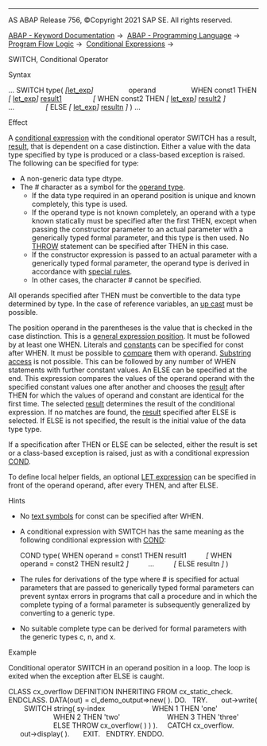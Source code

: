  

* * *

AS ABAP Release 756, ©Copyright 2021 SAP SE. All rights reserved.

[ABAP - Keyword Documentation](https://help.sap.com/doc/abapdocu_756_index_htm/7.56/en-US/abenabap.htm) →  [ABAP - Programming Language](https://help.sap.com/doc/abapdocu_756_index_htm/7.56/en-US/abenabap_reference.htm) →  [Program Flow Logic](https://help.sap.com/doc/abapdocu_756_index_htm/7.56/en-US/abenabap_flow_logic.htm) →  [Conditional Expressions](https://help.sap.com/doc/abapdocu_756_index_htm/7.56/en-US/abenconditional_expressions.htm) → 

SWITCH, Conditional Operator

Syntax

... SWITCH type( *\[*[let\_exp](https://help.sap.com/doc/abapdocu_756_index_htm/7.56/en-US/abaplet.htm)*\]*
                 operand
                 WHEN const1 THEN *\[* [let\_exp](https://help.sap.com/doc/abapdocu_756_index_htm/7.56/en-US/abaplet.htm)*\]* [result1](https://help.sap.com/doc/abapdocu_756_index_htm/7.56/en-US/abenconditional_expression_result.htm)
               *\[* WHEN const2 THEN *\[* [let\_exp](https://help.sap.com/doc/abapdocu_756_index_htm/7.56/en-US/abaplet.htm)*\]* [result2](https://help.sap.com/doc/abapdocu_756_index_htm/7.56/en-US/abenconditional_expression_result.htm) *\]*
               ...
               *\[* ELSE *\[* [let\_exp](https://help.sap.com/doc/abapdocu_756_index_htm/7.56/en-US/abaplet.htm)*\]* [resultn](https://help.sap.com/doc/abapdocu_756_index_htm/7.56/en-US/abenconditional_expression_result.htm) *\]* ) ...

Effect

A [conditional expression](https://help.sap.com/doc/abapdocu_756_index_htm/7.56/en-US/abenconditional_expression_glosry.htm "Glossary Entry") with the conditional operator SWITCH has a result, [result](https://help.sap.com/doc/abapdocu_756_index_htm/7.56/en-US/abenconditional_expression_result.htm), that is dependent on a case distinction. Either a value with the data type specified by type is produced or a class-based exception is raised. The following can be specified for type:

-   A non-generic data type dtype.
-   The # character as a symbol for the [operand type](https://help.sap.com/doc/abapdocu_756_index_htm/7.56/en-US/abenoperand_type_glosry.htm "Glossary Entry").
    -   If the data type required in an operand position is unique and known completely, this type is used.
    -   If the operand type is not known completely, an operand with a type known statically must be specified after the first THEN, except when passing the constructor parameter to an actual parameter with a generically typed formal parameter, and this type is then used. No [THROW](https://help.sap.com/doc/abapdocu_756_index_htm/7.56/en-US/abenconditional_expression_result.htm) statement can be specified after THEN in this case.
    -   If the constructor expression is passed to an actual parameter with a generically typed formal parameter, the operand type is derived in accordance with [special rules](https://help.sap.com/doc/abapdocu_756_index_htm/7.56/en-US/abencond_constructor_inference.htm).
    -   In other cases, the character # cannot be specified.

All operands specified after THEN must be convertible to the data type determined by type. In the case of reference variables, an [up cast](https://help.sap.com/doc/abapdocu_756_index_htm/7.56/en-US/abenup_cast_glosry.htm "Glossary Entry") must be possible.

The position operand in the parentheses is the value that is checked in the case distinction. This is a [general expression position](https://help.sap.com/doc/abapdocu_756_index_htm/7.56/en-US/abengeneral_expr_position_glosry.htm "Glossary Entry"). It must be followed by at least one WHEN. Literals and [constants](https://help.sap.com/doc/abapdocu_756_index_htm/7.56/en-US/abenconstant_glosry.htm "Glossary Entry") can be specified for const after WHEN. It must be possible to [compare](https://help.sap.com/doc/abapdocu_756_index_htm/7.56/en-US/abenlogexp_rules.htm) them with operand. [Substring access](https://help.sap.com/doc/abapdocu_756_index_htm/7.56/en-US/abenoffset_length.htm) is not possible. This can be followed by any number of WHEN statements with further constant values. An ELSE can be specified at the end. This expression compares the values of the operand operand with the specified constant values one after another and chooses the [result](https://help.sap.com/doc/abapdocu_756_index_htm/7.56/en-US/abenconditional_expression_result.htm) after THEN for which the values of operand and constant are identical for the first time. The selected [result](https://help.sap.com/doc/abapdocu_756_index_htm/7.56/en-US/abenconditional_expression_result.htm) determines the result of the conditional expression. If no matches are found, the [result](https://help.sap.com/doc/abapdocu_756_index_htm/7.56/en-US/abenconditional_expression_result.htm) specified after ELSE is selected. If ELSE is not specified, the result is the initial value of the data type type.

If a specification after THEN or ELSE can be selected, either the result is set or a class-based exception is raised, just as with a conditional expression [COND](https://help.sap.com/doc/abapdocu_756_index_htm/7.56/en-US/abenconditional_expression_cond.htm).

To define local helper fields, an optional [LET expression](https://help.sap.com/doc/abapdocu_756_index_htm/7.56/en-US/abaplet.htm) can be specified in front of the operand operand, after every THEN, and after ELSE.

Hints

-   No [text symbols](https://help.sap.com/doc/abapdocu_756_index_htm/7.56/en-US/abentext_symbol_glosry.htm "Glossary Entry") for const can be specified after WHEN.
-   A conditional expression with SWITCH has the same meaning as the following conditional expression with [COND](https://help.sap.com/doc/abapdocu_756_index_htm/7.56/en-US/abenconditional_expression_cond.htm):
    
    COND type( WHEN operand = const1 THEN result1
             *\[* WHEN operand = const2 THEN result2 *\]*
             ...
             *\[* ELSE resultn *\]* )
    
-   The rules for derivations of the type where # is specified for actual parameters that are passed to generically typed formal parameters can prevent syntax errors in programs that call a procedure and in which the complete typing of a formal parameter is subsequently generalized by converting to a generic type.
-   No suitable complete type can be derived for formal parameters with the generic types c, n, and x.

Example

Conditional operator SWITCH in an operand position in a loop. The loop is exited when the exception after ELSE is caught.

CLASS cx\_overflow DEFINITION INHERITING FROM cx\_static\_check.
ENDCLASS.
DATA(out) = cl\_demo\_output=>new( ).
DO.
  TRY.
      out->write(
        SWITCH string( sy-index
                       WHEN 1 THEN 'one'
                       WHEN 2 THEN 'two'
                       WHEN 3 THEN 'three'
                       ELSE THROW cx\_overflow( ) ) ).
    CATCH cx\_overflow.
      out->display( ).
      EXIT.
  ENDTRY.
ENDDO.